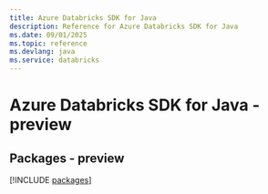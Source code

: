 ```yaml
---
title: Azure Databricks SDK for Java
description: Reference for Azure Databricks SDK for Java
ms.date: 09/01/2025
ms.topic: reference
ms.devlang: java
ms.service: databricks
---
```

# Azure Databricks SDK for Java - preview
## Packages - preview
[!INCLUDE [packages](databricks-index.md)]